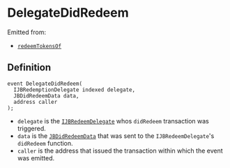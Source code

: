 # DelegateDidRedeem

Emitted from:

* [`redeemTokensOf`](../write/redeemtokensof.md)

## Definition

```solidity
event DelegateDidRedeem(
  IJBRedemptionDelegate indexed delegate,
  JBDidRedeemData data,
  address caller
);
```

* `delegate` is the [`IJBRedeemDelegate`](../../../../interfaces/ijbredemptiondelegate.md) whos `didRedeem` transaction was triggered.
* `data` is the [`JBDidRedeemData`](../../../../data-structures/jbdidredeemdata.md) that was sent to the `IJBRedeemDelegate`'s `didRedeem` function.
* `caller` is the address that issued the transaction within which the event was emitted.
